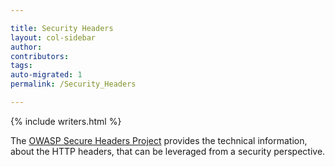 ```yaml
---

title: Security Headers
layout: col-sidebar
author:
contributors:
tags:
auto-migrated: 1
permalink: /Security_Headers

---
```


{% include writers.html %}

The [OWASP Secure Headers Project](https://owasp.org/www-project-secure-headers/) provides the technical information, about the HTTP headers, that can be leveraged from a security perspective.


